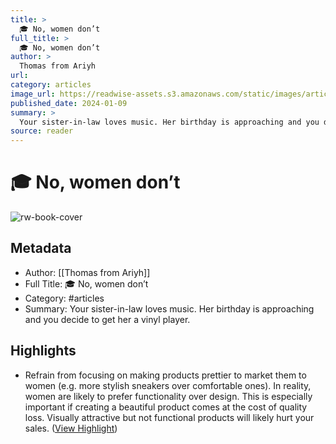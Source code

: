 ```yaml
---
title: >
  🎓 No, women don’t
full_title: >
  🎓 No, women don’t
author: >
  Thomas from Ariyh
url: 
category: articles
image_url: https://readwise-assets.s3.amazonaws.com/static/images/article4.6bc1851654a0.png
published_date: 2024-01-09
summary: >
  Your sister-in-law loves music. Her birthday is approaching and you decide to get her a vinyl player.
source: reader
---
```

# 🎓 No, women don’t

![rw-book-cover](https://readwise-assets.s3.amazonaws.com/static/images/article4.6bc1851654a0.png)

## Metadata
- Author: [[Thomas from Ariyh]]
- Full Title: 🎓 No, women don’t
- Category: #articles
- Summary: Your sister-in-law loves music. Her birthday is approaching and you decide to get her a vinyl player.

## Highlights
- Refrain from focusing on making products prettier to market them to women (e.g. more stylish sneakers over comfortable ones). In reality, women are likely to prefer functionality over design.
  This is especially important if creating a beautiful product comes at the cost of quality loss. Visually attractive but not functional products will likely hurt your sales. ([View Highlight](https://read.readwise.io/read/01hkqe175sxdeccjfsgapsjj7w))


